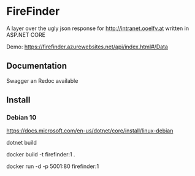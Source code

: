 # FireFinder
A layer over the ugly json response for http://intranet.ooelfv.at written in ASP.NET CORE

Demo: https://firefinder.azurewebsites.net/api/index.html#/Data

## Documentation
Swagger an Redoc available

## Install

### Debian 10

https://docs.microsoft.com/en-us/dotnet/core/install/linux-debian

dotnet build

docker build -t firefinder:1 .

docker run -d -p 5001:80 firefinder:1